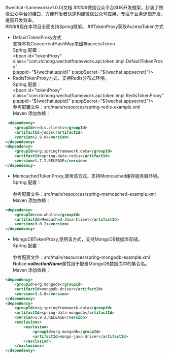 #wechat-framework(v1.0.0)文档
#####微信公众平台SDK开发框架，封装了微信公众平台的接口，方便开发者快速构建微信公众号应用，专注于业务逻辑开发，提高开发效率。  
#####现在本项目全面支持Spring框架。
##TokenProxy获取AccessToken方式
   - DefaultTokenProxy方式  
   支持本机ConcurrentHashMap来缓存accessToken.  
   Spring 配置：  
   \<bean id="tokenProxy" class="com.richong.wechatframework.api.token.impl.DefaultTokenProxy"  
             p:appid="${wechat.appid}" p:appSecret="${wechat.appsecret}"/>
   - RedisTokenProxy方式，支持Redis分布式环境。  
   Spring 配置：  
   \<bean id="tokenProxy" class="com.richong.wechatframework.api.token.impl.RedisTokenProxy"  
             p:appid="${wechat.appid}" p:appSecret="${wechat.appsecret}"/>  
   参考配置文件：src/main/resources/spring-redis-example.xml  
   Maven 添加依赖：  
   ```xml
    <dependency>
       <groupId>redis.clients</groupId>
       <artifactId>jedis</artifactId>
       <version>2.9.0</version>
   </dependency>
   <dependency>
       <groupId>org.springframework.data</groupId>
       <artifactId>spring-data-redis</artifactId>
       <version>1.7.2.RELEASE</version>
   </dependency>  
   ```
   - MemcachedTokenProxy,使用该方式，支持Memcached缓存服务器环境。  
   Spring 配置：  
      <bean id="tokenProxy" class="com.richong.wechatframework.api.token.impl.MemcachedTokenProxy"  
             p:appid="${wechat.appid}" p:appSecret="${wechat.appsecret}"/>  
   参考配置文件：src/main/resources/spring-memcached-example.xml  
      Maven 添加依赖：     
   ```xml
   <dependency>
       <groupId>com.whalin</groupId>
       <artifactId>Memcached-Java-Client</artifactId>
       <version>3.0.2</version>
   </dependency>  
   ```
   - MongoDBTokenProxy,使用该方式，支持MongoDB数据库存储。  
   Spring 配置：  
       <bean id="tokenProxy" class="com.richong.wechatframework.api.token.impl.MongoDBTokenProxy"
               p:appid="${wechat.appid}" p:appSecret="${wechat.appsecret}" p:collectionName="xxx"/>  
   参考配置文件：src/main/resources/spring-mongodb-example.xml  
       Notice:***collectionName***属性用于配置MongoDB数据库中的集合名。  
       Maven 添加依赖：  
   ```xml
   <dependency>
       <groupId>org.mongodb</groupId>
       <artifactId>mongodb-driver</artifactId>
       <version>3.3.0</version>
   </dependency>
   <dependency>
       <groupId>org.springframework.data</groupId>
       <artifactId>spring-data-mongodb</artifactId>
       <version>1.9.2.RELEASE</version>
       <exclusions>
           <exclusion>
               <groupId>org.mongodb</groupId>
               <artifactId>mongo-java-driver</artifactId>
           </exclusion>
       </exclusions>
   </dependency>
   ```